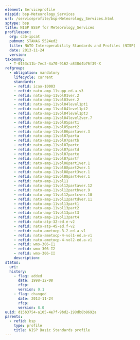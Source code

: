 ```yaml
---
element: Serviceprofile
nispid: bsp-Meteorology_Services
url: /serviceprofile/bsp-Meteorology_Services.html
sptype: bsp
title: NISP BSSP for Meteorology_Services
profilespec:
  org: c3b-ipcat
  pubnum: STANAG 5524ed2
  title: NATO Interoperability Standards and Profiles (NISP)
  date: 2013-11-24
  version: 
taxonomy:
  - T-0153c11b-7ec2-4a70-9162-a838d4b76f39-X
refgroup:
  - obligation: mandatory
    lifecycle: current
    standards: 
    - refid: icao-10003
    - refid: nato-amp-11supp-ed.a-v3
    - refid: nato-amp-11vol01ver.2
    - refid: nato-amp-11vol03ver.2
    - refid: nato-amp-11vol04level1pt1
    - refid: nato-amp-11vol04level1pt2
    - refid: nato-amp-11vol04level1pt3
    - refid: nato-amp-11vol04level2ver.7
    - refid: nato-amp-11vol05part1
    - refid: nato-amp-11vol05part2
    - refid: nato-amp-11vol06partaver.3
    - refid: nato-amp-11vol07parta
    - refid: nato-amp-11vol07partb
    - refid: nato-amp-11vol07partc
    - refid: nato-amp-11vol07partd
    - refid: nato-amp-11vol07parte
    - refid: nato-amp-11vol07partf
    - refid: nato-amp-11vol08part1ver.1
    - refid: nato-amp-11vol08part2ver.1
    - refid: nato-amp-11vol08part3ver.1
    - refid: nato-amp-11vol08part4ver.1
    - refid: nato-amp-11vol11
    - refid: nato-amp-11vol12partaver.12
    - refid: nato-amp-11vol12partbver.9
    - refid: nato-amp-11vol12partcver.10
    - refid: nato-amp-11vol12partdver.11
    - refid: nato-amp-11vol13part1
    - refid: nato-amp-11vol13part2
    - refid: nato-amp-11vol13part3
    - refid: nato-amp-11vol13part4
    - refid: nato-atp-32-ed.e-v2
    - refid: nato-atp-45-ed.f-v2
    - refid: nato-ametocp-3.2-ed-a-v1
    - refid: nato-ametocp-4-vol1-ed.a-v1
    - refid: nato-ametocp-4-vol2-ed.a-v1
    - refid: wmo-306-I1
    - refid: wmo-306-I2
    - refid: wmo-306-II
    description: 
status:
  uri: 
  history: 
    - flag: added
      date: 1998-12-08
      rfcp: 
      version: 0.1
    - flag: changed
      date: 2013-11-24
      rfcp: 
      version: 8.0
uuid: d15b3754-a105-4e7f-9bd2-198db8b8692a
parents:
  - refid: bsp
    type: profile
    title: NISP Basic Standards profile
---
```

